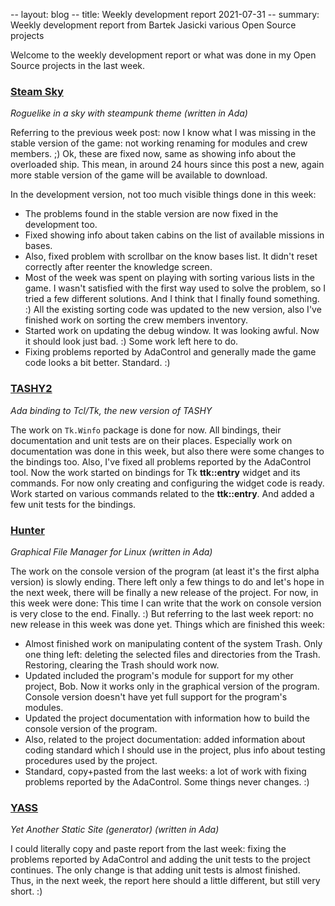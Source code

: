-- layout: blog
-- title: Weekly development report 2021-07-31
-- summary: Weekly development report from Bartek Jasicki various Open Source projects

Welcome to the weekly development report or what was done in my Open Source
projects in the last week.

### [Steam Sky](https://www.laeran.pl/repositories/steamsky)

*Roguelike in a sky with steampunk theme (written in Ada)*

Referring to the previous week post: now I know what I was missing in the
stable version of the game: not working renaming for modules and crew
members. ;) Ok, these are fixed now, same as showing info about the overloaded
ship. This mean, in around 24 hours since this post a new, again more stable
version of the game will be available to download.

In the development version, not too much visible things done in this week:

* The problems found in the stable version are now fixed in the development
  too.
* Fixed showing info about taken cabins on the list of available missions in
  bases.
* Also, fixed problem with scrollbar on the know bases list. It didn't reset
  correctly after reenter the knowledge screen.
* Most of the week was spent on playing with sorting various lists in the game.
  I wasn't satisfied with the first way used to solve the problem, so I tried
  a few different solutions. And I think that I finally found something. :)
  All the existing sorting code was updated to the new version, also I've
  finished work on sorting the crew members inventory.
* Started work on updating the debug window. It was looking awful. Now it
  should look just bad. :) Some work left here to do.
* Fixing problems reported by AdaControl and generally made the game code
  looks a bit better. Standard. :)

### [TASHY2](https://www.laeran.pl/repositories/tashy2)

*Ada binding to Tcl/Tk, the new version of TASHY*

The work on `Tk.Winfo` package is done for now. All bindings, their
documentation and unit tests are on their places. Especially work on
documentation was done in this week, but also there were some changes to the
bindings too. Also, I've fixed all problems reported by the AdaControl tool.
Now the work started on bindings for Tk **ttk::entry** widget and its commands.
For now only creating and configuring the widget code is ready. Work started on
various commands related to the **ttk::entry**. And added a few unit tests for
the bindings.

### [Hunter](https://www.laeran.pl/repositories/hunter)

*Graphical File Manager for Linux (written in Ada)*

The work on the console version of the program (at least it's the first alpha
version) is slowly ending. There left only a few things to do and let's hope in
the next week, there will be finally a new release of the project. For now, in
this week were done:
This time I can write that the work on console version is very close to the
end. Finally. :) But referring to the last week report: no new release in this
week was done yet. Things which are finished this week:

* Almost finished work on manipulating content of the system Trash. Only one
  thing left: deleting the selected files and directories from the Trash.
  Restoring, clearing the Trash should work now.
* Updated included the program's module for support for my other project, Bob.
  Now it works only in the graphical version of the program. Console version
  doesn't have yet full support for the program's modules.
* Updated the project documentation with information how to build the console
  version of the program.
* Also, related to the project documentation: added information about coding
  standard which I should use in the project, plus info about testing
  procedures used by the project.
* Standard, copy+pasted from the last weeks: a lot of work with fixing problems
  reported by the AdaControl. Some things never changes. :)

### [YASS](https://www.laeran.pl/repositories/yass)

*Yet Another Static Site (generator) (written in Ada)*

I could literally copy and paste report from the last week: fixing the problems
reported by AdaControl and adding the unit tests to the project continues. The
only change is that adding unit tests is almost finished. Thus, in the next
week, the report here should a little different, but still very short. :)
